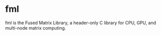# fml

fml is the Fused Matrix Library, a header-only C library for CPU, GPU, and multi-node matrix computing.
